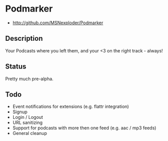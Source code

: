 # Podmarker

* http://github.com/MSNexploder/Podmarker

## Description

Your Podcasts where you left them, and your <3 on the right track - always!

## Status

Pretty much pre-alpha.

## Todo

* Event notifications for extensions (e.g. flattr integration)
* Signup
* Login / Logout
* URL sanitizing
* Support for podcasts with more then one feed (e.g. aac / mp3 feeds)
* General cleanup
